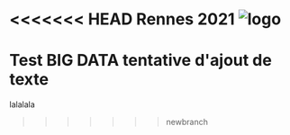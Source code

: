 <<<<<<< HEAD
Rennes 2021
![logo](https://intranet.univ-rennes2.fr/sites/default/files/resize/UHB/SERVICE-COMMUNICATION/logor2-noir-150x147.png)
=======
Test BIG DATA
tentative d'ajout de texte
=======
lalalala
>>>>>>> newbranch

